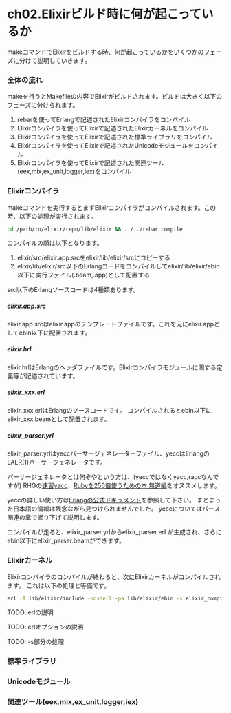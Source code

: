 ch02.Elixirビルド時に何が起こっているか
=======================================

makeコマンドでElixirをビルドする時、何が起こっているかをいくつかのフェーズに分けて説明していきます。

### 全体の流れ

makeを行うとMakefileの内容でElixirがビルドされます。ビルドは大きく以下のフェーズに分けられます。

1. rebarを使ってErlangで記述されたElixirコンパイラをコンパイル
2. Elixirコンパイラを使ってElixirで記述されたElixirカーネルをコンパイル
3. Elixirコンパイラを使ってElixirで記述された標準ライブラリをコンパイル
4. Elixirコンパイラを使ってElixirで記述されたUnicodeモジュールをコンパイル
5. Elixirコンパイラを使ってElixirで記述された関連ツール(eex,mix,ex_unit,logger,iex)をコンパイル

### Elixirコンパイラ

makeコマンドを実行するとまずElixirコンパイラがコンパイルされます。この時、以下の処理が実行されます。

```bash
cd /path/to/elixir/repo/lib/elixir && ../../rebar compile
```

コンパイルの順は以下となります。

1. elixir/src/elixir.app.srcをelixir/lib/elixir/srcにコピーする
2. elixir/lib/elixir/src以下のErlangコードをコンパイルしてelixir/lib/elixir/ebin以下に実行ファイル(.beam,.app)として配置する

src以下のErlangソースコードは4種類あります。

##### elixir.app.src

elixir.app.srcはelixir.appのテンプレートファイルです。これを元にelixir.appとしてebin以下に配置されます。

##### elixir.hrl

elixir.hrlはErlangのヘッダファイルです。Elixirコンパイラモジュールに関する定義等が記述されています。

##### elixir_xxx.erl

elixir_xxx.erlはErlangのソースコードです。 コンパイルされるとebin以下にelixir_xxx.beamとして配置されます。

##### elixir_parser.yrl

elixir_parser.yrlはyeccパーサージェネレーターファイル、yeccはErlangのLALR(1)パーサージェネレータです。

パーサージェネレータとは何ぞやという方は、(yeccではなくyacc,raccなんですが) RHGの[速習yacc](http://i.loveruby.net/ja/rhg/book/yacc.html)、[Rubyを256倍使うための本 無道編](http://www.amazon.co.jp/Rubyを256倍使うための本-無道編-青木-峰郎/dp/4756137091)をオススメします。

yeccの詳しい使い方は[Erlangの公式ドキュメント](http://erlang.org/doc/man/yecc.html)を参照して下さい。 まとまった日本語の情報は残念ながら見つけられませんでした。 yeccについてはパース関連の章で掘り下げて説明します。

コンパイルが走ると、elixir_parser.yrlからelixir_parser.erl が生成され、さらにebin以下にelixir_parser.beamができます。

### Elixirカーネル

Elixirコンパイラのコンパイルが終わると、次にElixirカーネルがコンパイルされます。
これは以下の処理と等価です。

```bash
erl -I lib/elixir/include -noshell -pa lib/elixir/ebin -s elixir_compiler core -s erlang halt;
```

TODO: erlの説明

TODO: erlオプションの説明

TODO: -s部分の処理

### 標準ライブラリ

### Unicodeモジュール

### 関連ツール(eex,mix,ex_unit,logger,iex)
